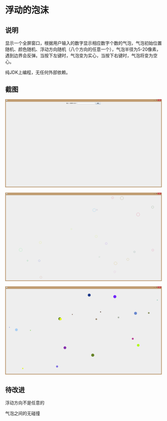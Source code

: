 # 浮动的泡沫

## 说明

显示一个全屏窗口，根据用户输入的数字显示相应数字个数的气泡，气泡初始位置随机、颜色随机、浮动方向随机（八个方向的任意一个），气泡半径为5-20像素，遇到边界会反弹。当按下左键时，气泡变为实心，当按下右键时，气泡将变为空心。

纯JDK上编程，无任何外部依赖。

## 截图

![1528871217655](assets/1528871217655.png)

![1528871065433](assets/1528871065433.png)

![1528871375405](assets/1528871375405.png)

## 待改进

浮动方向不是任意的

气泡之间的无碰撞

